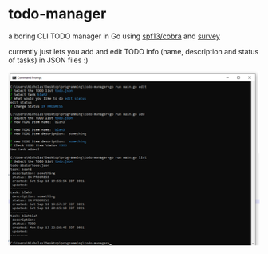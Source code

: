 # todo-manager    
    
a boring CLI TODO manager in Go using [spf13/cobra](https://github.com/spf13/cobra) and [survey](https://github.com/AlecAivazis/survey)    
    
currently just lets you add and edit TODO info (name, description and status of tasks) in JSON files :)    
    
![edit demo](imgs/screenshot.png)    